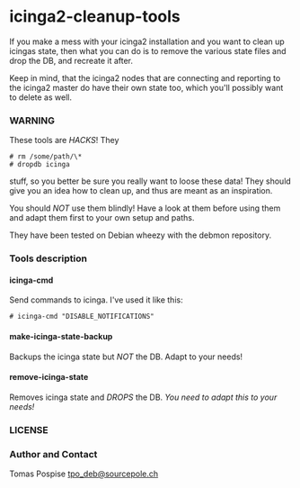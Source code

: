 icinga2-cleanup-tools
=====================

If you make a mess with your icinga2 installation
and you want to clean up icingas state, then
what you can do is to remove the various state files
and drop the DB, and recreate it after.

Keep in mind, that the icinga2 nodes that are
connecting and reporting to the icinga2 master do
have their own state too, which you'll possibly
want to delete as well.

### WARNING

These tools are *HACKS*! They

    # rm /some/path/\*
    # dropdb icinga

stuff, so you better be sure you really want to loose
these data! They should give you an idea how to clean
up, and thus are meant as an inspiration.

You should *NOT* use them blindly! Have a look at them
before using them and adapt them first to your own
setup and paths.

They have been tested on Debian wheezy with the debmon
repository.

### Tools description

#### icinga-cmd

Send commands to icinga. I've used it like this:

    # icinga-cmd "DISABLE_NOTIFICATIONS"

#### make-icinga-state-backup

Backups the icinga state but *NOT* the DB. Adapt to
your needs!

#### remove-icinga-state

Removes icinga state and *DROPS* the DB. *You need
to adapt this to your needs!*

### LICENSE

### Author and Contact
Tomas Pospise <tpo_deb@sourcepole.ch>
